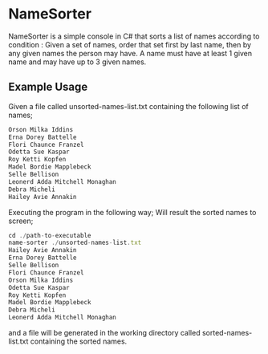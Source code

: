 # NameSorter
NameSorter is a simple console in C# that sorts a list of names according to condition :
Given a set of names, order that set first by last name, then by any given names the person may have. A name must have at least 1 given name and may have up to 3 given names.

## Example Usage

Given a file called unsorted-names-list.txt containing the following list of names;
```javascript
Orson Milka Iddins
Erna Dorey Battelle
Flori Chaunce Franzel
Odetta Sue Kaspar
Roy Ketti Kopfen
Madel Bordie Mapplebeck
Selle Bellison
Leonerd Adda Mitchell Monaghan
Debra Micheli
Hailey Avie Annakin
```
Executing the program in the following way;
Will result the sorted names to screen;
```javascript
cd ./path-to-executable
name-sorter ./unsorted-names-list.txt
Hailey Avie Annakin
Erna Dorey Battelle
Selle Bellison
Flori Chaunce Franzel
Orson Milka Iddins
Odetta Sue Kaspar
Roy Ketti Kopfen
Madel Bordie Mapplebeck
Debra Micheli
Leonerd Adda Mitchell Monaghan
```
and a file will be generated in the working directory called sorted-names-list.txt containing the sorted names.
 
